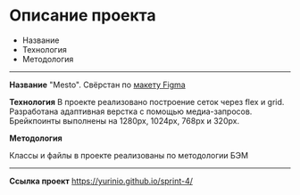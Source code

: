 # Описание проекта

* Название
* Технология
* Методология
***
**Название** 
"Mesto". Свёрстан по [макету Figma](https://www.figma.com/file/5S2WSbEFL6awjVWJ0NWL8Q/Sprint-3_-Russia-_-desktop-mobile?node-id=28503%3A0)

**Технология**
В проекте реализовано построение сеток через flex и grid. Разработана адаптивная верстка c помощью медиа-запросов.  Брейкпоинты выполнены на 1280px, 1024px, 768px и 320px.

**Методология**

Классы и файлы в проекте реализованы по методологии БЭМ

***
**Ссылка проект**
https://yurinio.github.io/sprint-4/
